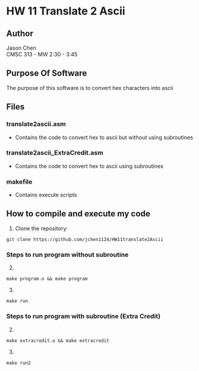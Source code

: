 # HW 11 Translate 2 Ascii

## Author
Jason Chen<br>
CMSC 313 - MW 2:30 - 3:45

## Purpose Of Software
The purpose of this software is to convert hex characters into ascii

## Files
### translate2ascii.asm
- Contains the code to convert hex to ascii but without using subroutines

### translate2ascii_ExtraCredit.asm
- Contains the code to convert hex to ascii using subroutines

### makefile
- Contains execute scripts

## How to compile and execute my code
1. Clone the repository:
```
git clone https://github.com/jchen1124/HW11translate2Ascii
```

### Steps to run program without subroutine
2. 
```
make program.o && make program
```
3. 
```
make run
```

### Steps to run program with subroutine (Extra Credit)

2. 
```
make extracredit.o && make extracredit
```

3. 
```
make run2
```

